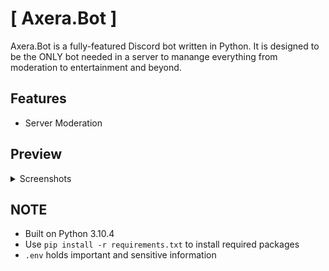 # [ Axera.Bot ]
Axera.Bot is a fully-featured Discord bot written in Python. It is designed to be the ONLY bot needed in a server to manange everything from moderation to entertainment and beyond.

## Features
* Server Moderation

## Preview
<details>
  <summary>Screenshots</summary>
  
Coming Soon!
  
</details>


## NOTE
* Built on Python 3.10.4
* Use `pip install -r requirements.txt` to install required packages
* `.env` holds important and sensitive information
